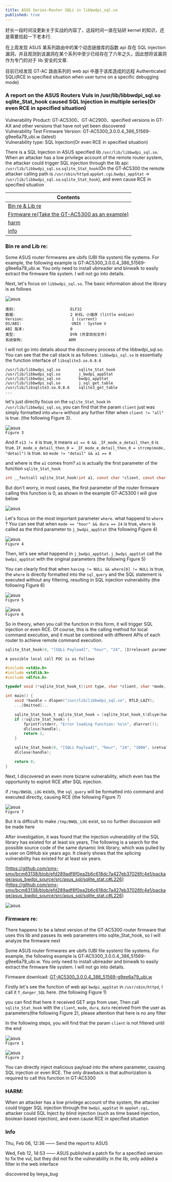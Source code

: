 ```yaml
---
title: ASUS Series-Router SQLi in libbwdpi_sql.so
published: true
---
```


好长一段时间没更新关于实战的内容了，这段时间一直在钻研 kernel 的知识，还是需要拾起一下老本行. 

在上周发现 ASUS 某系列路由中的某个动态链接库的函数 api 存在 SQL injection 漏洞，并且观测到该漏洞在某个系列中至少已经存在了六年之久，因此想将该漏洞作为专门的对于 lib 安全的文章.

目前已经发现 GT-AC 路由系列的 web api 中基于该库造成的远程 Authenticated SQLi(RCE in specified situation when user turns on a specific debugging mode)

### [](#header-3)A report on the ASUS Routers Vuls in /usr/lib/libbwdpi_sql.so sqlite_Stat_hook caused SQL Injection in multiple series(Or even RCE in specified situation)

Vulnerability Product: GT-AC5300、GT-AC2900、specified versions in GT-AX and other versions that have not yet been discovered  
Vulnerability Test Firmware Version: GT-AC5300_3.0.0.4_386_51569-g9ee6a79_ubi.w (latest)  
Vulnerability type: SQL Injection(Or even RCE in specified situation)  

There is a SQL Injection in ASUS specified lib `/usr/lib/libbwdpi_sql.so`. When an attacker has a low privilege account of the remote router system, the attacker could trigger SQL injection through the lib api: `/usr/lib/libbwdpi_sql.so`.`sqlite_Stat_hook`(On the GT-AC5300 the remote attacker calling path is `/usr/sbin/httpd`.`appGet.cgi`.`bwdpi_appStat` -> `/usr/lib/libbwdpi_sql.so`.`sqlite_Stat_hook`), and even cause RCE in specified situation

| Contents |
|--------|
| [Bin re & Lib re](#bin-re-and-lib-re) |
| [Firmware re(Take the GT-AC5300 as an example)](#real-firmware-re) |
| [harm](#harm) |
| [info](#info) |

### [](#header-3)Bin re and Lib re:

Some ASUS router firmwares are ubifs (UBI file system) file systems. For example, the following example is GT-AC5300_3.0.0.4_386_51569-g9ee6a79_ubi.w. You only need to install ubireader and binwalk to easily extract the firmware file system. I will not go into details.  

Next, let's focus on `libbwdpi_sql.so`. The basic information about the library is as follows

![asus](/image/asus_sql/10.png)  
```
类别:                        ELF32
数据:                        2 补码，小端序 (little endian)
Version:                     1 (current)
OS/ABI:                      UNIX - System V
ABI 版本:                    0
类型:                        DYN (共享目标文件)
系统架构:                    ARM
```

I will not go into details about the discovery process of the libbwdpi_sql.so. You can see that the call stack is as follows: `libbwdpi_sql.so` is essentially the function interface of `libsqlite3.so.0.8.6`

```
/usr/lib/libbwdpi_sql.so        sqlite_Stat_hook
/usr/lib/libbwdpi_sql.so        j_bwdpi_appStat
/usr/lib/libbwdpi_sql.so        bwdpi_appStat
/usr/lib/libbwdpi_sql.so        j_sql_get_table
/usr/lib/libsqlite3.so.0.8.6    sqlite3_get_table
...
```

let's just directly focus on the `sqlite_Stat_hook` in `/usr/lib/libbwdpi_sql.so`, you can find that the param `client` just was simply formatted into `where` without any further filter when `client != "all"` is true. (the following Figure 3).  

![asus](/image/asus_sql/3.png)  
`Figure 3`  

And if `v13 != 0` is true, it means `a1 == 0 && _IF_mode_e_detail_then_0` is true. `IF_mode_e_detail_then_0 = _IF_mode_e_detail_then_0 = strcmp(mode, "detail")` is true. so `mode != "detail" && a1 == 0`  

and where is the `a1` comes from? `a1` is actually the first parameter of the function `sqlite_Stat_hook`

```c
int __fastcall sqlite_Stat_hook(int a1, const char *client, const char *mode, unsigned int dura, const char *date, _DWORD *a6, FILE *a7);
```

But don't worry, in most cases, the first parameter of the router firmware calling this function is 0, as shown in the example GT-AC5300 I will give below

![asus](/image/asus_sql/8.png)  

Let's focus on the most important parameter `where`. what happend to `where` ? You can see that when `mode == "hour" && dura == 24` is true, `where` is called as the third parameter to `j_bwdpi_appStat` (the following Figure 4)

![asus](/image/asus_sql/4.png)  
`Figure 4`  

Then, let's see what happend in `j_bwdpi_appStat`. `j_bwdpi_appStat` call the `bwdpi_appStat` with the original parameters (the following Figure 5)

You can clearly find that when `having != NULL && where[0] != NULL` is true, the `where` is directly formatted into the `sql_query` and the SQL statement is executed without any filtering, resulting in SQL injection vulnerability (the following Figure 6)

![asus](/image/asus_sql/5.png)  
`Figure 5`  

![asus](/image/asus_sql/6.png)  
`Figure 6`  

So in theory, when you call the function in this form, it will trigger SQL injection or even RCE. Of course, this is the calling method for local command execution, and it must be combined with different APIs of each router to achieve remote command execution.

```c
sqlite_Stat_hook(0, "[SQLi Payload]", "hour", "24", [Irrelevant parameters], [Irrelevant parameters], ...)
```

`A possible local call POC is as follows`
```c
#include <stdio.h>
#include <stdlib.h>
#include <dlfcn.h>

typedef void (*sqlite_Stat_hook_t)(int type, char *client, char *mode, char *dura, char *date, int *retval, void *wp);

int main() {
    void *handle = dlopen("/usr/lib/libbwdpi_sql.so", RTLD_LAZY);
    ...[Omitted]...

    sqlite_Stat_hook_t sqlite_Stat_hook = (sqlite_Stat_hook_t)dlsym(handle, "sqlite_Stat_hook");
    if (!sqlite_Stat_hook) {
        fprintf(stderr, "Error loading function: %s\n", dlerror());
        dlclose(handle);
        return 1;
    }

    sqlite_Stat_hook(0, "[SQLi Payload]", "hour", "24", "1000", &retval, NULL);
    dlclose(handle);

    return 0;
}
```

Next, I discovered an even more bizarre vulnerability, which even has the opportunity to exploit RCE after SQL injection.

if `/tmp/BWSQL_LOG` exists, the `sql_query` will be formatted into command and executed directly, causing RCE (the following Figure 7)

![asus](/image/asus_sql/7.png)  
`Figure 7`  

But it is difficult to make `/tmp/BWQL_LOG` exist, so no further discussion will be made here

After investigation, it was found that the injection vulnerability of the SQL library has existed for at least six years, The following is a search for the possible source code of the same dynamic link library, which was pulled by a user on GitHub six years ago. It clearly shows that the splicing vulnerability has existed for at least six years.

[https://github.com/smx-smx/bcm63138/blob/efd289adf8f0ea2b6c618dc7a427eb37026fc4e1/package/asus_bwdpi_source/src/asus_sql/sqlite_stat.c#L226](https://github.com/smx-smx/bcm63138/blob/efd289adf8f0ea2b6c618dc7a427eb37026fc4e1/package/asus_bwdpi_source/src/asus_sql/sqlite_stat.c#L226)

![asus](/image/asus_sql/9.png)  

### [](#header-3)Firmware re:

There happens to be a latest version of the GT-AC5300 router firmware that uses this lib and passes its web parameters into sqlite_Stat_hook, so I will analyze the firmware next

Some ASUS router firmwares are ubifs (UBI file system) file systems. For example, the following example is GT-AC5300_3.0.0.4_386_51569-g9ee6a79_ubi.w. You only need to install ubireader and binwalk to easily extract the firmware file system. I will not go into details.

Firmware download: [GT-AC5300_3.0.0.4_386_51569-g9ee6a79_ubi.w](/image/asus_sql/GT-AC5300_3.0.0.4_386_51569-g9ee6a79_ubi.w)

Firstly let's see the function of web api `bwdpi_appStat` in `/usr/sbin/httpd`, I call it `T_danger_SQL` here. (the following Figure 1)

you can find that here it received GET args from user, Then call `sqlite_Stat_hook` with the `client`, `mode`, `dura`, `date` received from the user as parameters(the following Figure 2), please attention that here is no any filter

In the following steps, you will find that the param `client` is not filtered until the end

![asus](/image/asus_sql/1.png)  
`Figure 1`  

![asus](/image/asus_sql/2.png)  
`Figure 2`  

You can directly inject malicious payload into the where parameter, causing SQL injection or even RCE. The only drawback is that authorization is required to call this function in GT-AC5300

### [](#header-3)HARM: 

When an attacker has a low privilege account of the system, the attacker could trigger SQL injection through the `bwdpi_appStat` in `appGet.cgi`, attacker could SQL Inject by blind injection (such as time based injection, boolean based injection), and even cause RCE in specified situation

### [](#header-3)Info


Thu, Feb 06, 12:36 —— Send the report to ASUS

Wed, Feb 12, 14:53 —— ASUS published a patch fix for a specified version to fix the vul, but they did not fix the vulnerability in the lib, only added a filter in the web interface

discovered by leeya_bug
